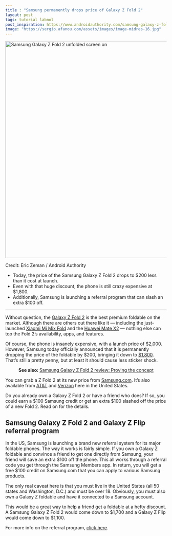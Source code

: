 ```yaml
---
title : "Samsung permanently drops price of Galaxy Z Fold 2"
layout: post
tags: tutorial labnol
post_inspiration: https://www.androidauthority.com/samsung-galaxy-z-fold-2-price-drop-1214836/
image: "https://sergio.afanou.com/assets/images/image-midres-16.jpg"
---
```


<p><html><body><img class="aligncenter size-large wp-image-1157513 noname aa-img" title="Samsung Galaxy Z Fold 2 unfolded screen on" src="https://cdn57.androidauthority.net/wp-content/uploads/2020/09/Samsung-Galaxy-Z-Fold-2-unfolded-screen-on-1200x675.jpg" alt="Samsung Galaxy Z Fold 2 unfolded screen on" width="1200" height="675" data-attachment-id="1157513" srcset="https://cdn57.androidauthority.net/wp-content/uploads/2020/09/Samsung-Galaxy-Z-Fold-2-unfolded-screen-on-1200x675.jpg 1200w, https://cdn57.androidauthority.net/wp-content/uploads/2020/09/Samsung-Galaxy-Z-Fold-2-unfolded-screen-on-300x170.jpg 300w, https://cdn57.androidauthority.net/wp-content/uploads/2020/09/Samsung-Galaxy-Z-Fold-2-unfolded-screen-on-768x432.jpg 768w, https://cdn57.androidauthority.net/wp-content/uploads/2020/09/Samsung-Galaxy-Z-Fold-2-unfolded-screen-on-16x9.jpg 16w, https://cdn57.androidauthority.net/wp-content/uploads/2020/09/Samsung-Galaxy-Z-Fold-2-unfolded-screen-on-32x18.jpg 32w, https://cdn57.androidauthority.net/wp-content/uploads/2020/09/Samsung-Galaxy-Z-Fold-2-unfolded-screen-on-28x16.jpg 28w, https://cdn57.androidauthority.net/wp-content/uploads/2020/09/Samsung-Galaxy-Z-Fold-2-unfolded-screen-on-56x32.jpg 56w, https://cdn57.androidauthority.net/wp-content/uploads/2020/09/Samsung-Galaxy-Z-Fold-2-unfolded-screen-on-64x36.jpg 64w, https://cdn57.androidauthority.net/wp-content/uploads/2020/09/Samsung-Galaxy-Z-Fold-2-unfolded-screen-on-712x400.jpg 712w, https://cdn57.androidauthority.net/wp-content/uploads/2020/09/Samsung-Galaxy-Z-Fold-2-unfolded-screen-on-1000x563.jpg 1000w, https://cdn57.androidauthority.net/wp-content/uploads/2020/09/Samsung-Galaxy-Z-Fold-2-unfolded-screen-on-792x446.jpg 792w, https://cdn57.androidauthority.net/wp-content/uploads/2020/09/Samsung-Galaxy-Z-Fold-2-unfolded-screen-on-1280x720.jpg 1280w, https://cdn57.androidauthority.net/wp-content/uploads/2020/09/Samsung-Galaxy-Z-Fold-2-unfolded-screen-on-840x472.jpg 840w, https://cdn57.androidauthority.net/wp-content/uploads/2020/09/Samsung-Galaxy-Z-Fold-2-unfolded-screen-on-1340x754.jpg 1340w, https://cdn57.androidauthority.net/wp-content/uploads/2020/09/Samsung-Galaxy-Z-Fold-2-unfolded-screen-on-770x433.jpg 770w, https://cdn57.androidauthority.net/wp-content/uploads/2020/09/Samsung-Galaxy-Z-Fold-2-unfolded-screen-on-356x200.jpg 356w, https://cdn57.androidauthority.net/wp-content/uploads/2020/09/Samsung-Galaxy-Z-Fold-2-unfolded-screen-on-675x380.jpg 675w, https://cdn57.androidauthority.net/wp-content/uploads/2020/09/Samsung-Galaxy-Z-Fold-2-unfolded-screen-on.jpg 1920w" sizes="(max-width: 1200px) 100vw, 1200px" /></p>
<div class="aa-img-source-credit">
<div class="aa-img-source-and-credit full">
<div class="aa-img-credit text-right"><span>Credit: </span>Eric Zeman / Android Authority</div>
</div>
</div>
<div class="aa_tldr_text">
<ul>
<li>Today, the price of the Samsung Galaxy Z Fold 2 drops to $200 less than it cost at launch.</li>
<li>Even with that huge discount, the phone is still crazy expensive at $1,800.</li>
<li>Additionally, Samsung is launching a referral program that can slash an extra $100 off.</li>
</ul>
</div><hr>
<p>Without question, the <a href="https://www.androidauthority.com/samsung-galaxy-z-fold-2-1135368/">Galaxy Z Fold 2</a> is the best premium foldable on the market. Although there are others out there like it — including the just-launched <a href="https://www.androidauthority.com/xiaomi-mi-mix-fold-1213016/">Xiaomi Mi Mix Fold</a> and the <a href="https://www.androidauthority.com/huawei-mate-x2-review-1210103/">Huawei Mate X2</a> — nothing else can top the Fold 2&#8217;s availability, apps, and features.</p>
<p>Of course, the phone is insanely expensive, with a launch price of $2,000. However, Samsung today officially announced that it is permanently dropping the price of the foldable by $200, bringing it down to <a href="https://andauth.co/GalaxyZFold2-O">$1,800</a>. That&#8217;s still a pretty penny, but at least it should cause less sticker shock.</p>
<p style="text-align: center;"><strong>See also: </strong><a href="https://www.androidauthority.com/samsung-galaxy-z-fold-2-review-1153839/">Samsung Galaxy Z Fold 2 review: Proving the concept</a></p>
<p>You can grab a Z Fold 2 at its new price from <a href="https://andauth.co/GalaxyZFold2-O">Samsung.com</a>. It&#8217;s also available from <a href="https://www.androidauthority.com/att-plans-785600/">AT&amp;T</a> and <a href="https://www.androidauthority.com/best-verizon-plans-1141575/">Verizon</a> here in the United States.</p>
<p>Do you already own a Galaxy Z Fold 2 or have a friend who does? If so, you could earn a $100 Samsung credit or get an extra $100 slashed off the price of a new Fold 2. Read on for the details.</p>
<h2>Samsung Galaxy Z Fold 2 and Galaxy Z Flip referral program</h2>
<p>In the US, Samsung is launching a brand new referral system for its major foldable phones. The way it works is fairly simple. If you own a Galaxy Z foldable and convince a friend to get one directly from Samsung, your friend will save an extra $100 off the phone. This all works through a referral code you get through the Samsung Members app. In return, you will get a free $100 credit on Samsung.com that you can apply to various Samsung products.</p>
<p>The only real caveat here is that you must live in the United States (all 50 states and Washington, D.C.) and must be over 18. Obviously, you must also own a Galaxy Z foldable and have it connected to a Samsung account.</p>
<p>This would be a great way to help a friend get a foldable at a hefty discount. A Samsung Galaxy Z Fold 2 would come down to $1,700 and a Galaxy Z Flip would come down to $1,100.</p>
<p>For more info on the referral program, <a href="https://www.anrdoezrs.net/links/8746582/type/dlg/sid/csbrown/https://www.samsung.com/us/smartphones/galaxy-z-premier/refer-a-friend/">click here</a>.</p>
</body></html></p>
